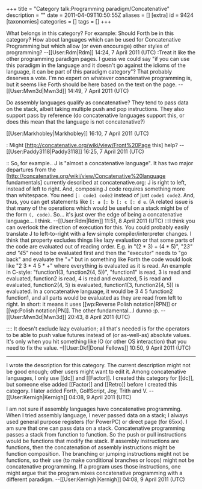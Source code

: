 +++
title = "Category talk:Programming paradigm/Concatenative"
description = ""
date = 2011-04-09T10:50:55Z
aliases = []
[extra]
id = 9424
[taxonomies]
categories = []
tags = []
+++

What belongs in this category?  For example:  Should Forth be in this category?  How about languages which can be used for Concatenative Programming but which allow (or even encourage) other styles of programming?  --[[User:Rdm|Rdm]] 14:24, 7 April 2011 (UTC)
:Treat it like the other programming paradigm pages. I guess we could say "if you can use this paradigm in the language and it doesn't go against the idioms of the language, it can be part of this paradigm category"? That probably deserves a vote. I'm no expert on whatever concatenative programming is, but it seems like Forth should be here based on the text on the page. --[[User:Mwn3d|Mwn3d]] 14:49, 7 April 2011 (UTC)

Do assembly languages qualify as concatenative? They tend to pass data on the stack, albeit taking multiple push and pop instructions. They also support pass by reference (do concatenative languages support this, or does this mean that the language is not concatenative?)

[[User:Markhobley|Markhobley]] 16:10, 7 April 2011 (UTC)

: Might [http://concatenative.org/wiki/view/Front%20Page this] help? --[[User:Paddy3118|Paddy3118]] 16:25, 7 April 2011 (UTC)

:: So, for example.. J is "almost a concatenative language".  It has two major departures from the [http://concatenative.org/wiki/view/Concatenative%20language fundamentals] currently described at concatenative.org:  J is right to left, instead of left to right.  And, composing J code requires something more than whitespace.  You need <code>[: code1 code2</code> instead of just <code>code1 code2</code>.  And, thus, you can get statements like <code>[: a [: b [: c [: d e</code>.  (A related issue is that many of the operations which would be useful on a stack might be of the form <code>(, code)</code>.  So... it's just over the edge of being a concatenative language... I think.  --[[User:Rdm|Rdm]] 11:51, 8 April 2011 (UTC)
:::I think you can overlook the direction of execution for this. You could probably easily translate J to left-to-right with a few simple compiler/interpreter changes. I think that property excludes things like lazy evaluation or that some parts of the code are evaluated out of reading order. E.g. in "(2 * 3) + (4 * 5)", "2*3" and "4*5" need to be evaluated first and then the "executor" needs to "go back" and evaluate the "+" but in something like Forth the code would look like "2 3 * 4 5 * +" where everything is evaluated as it is read. An example in C-style: "function1(3, function2(4, 5))", "function1" is read, 3 is read and evaluated, function2 is read, 4 is read and evaluated, 5 is read and evaluated, function2(4, 5) is evaluated, function1(3, function2(4, 5)) is evaluated. In a concatenative language, it would be 3 4 5 function2 function1, and all parts would be evaluated as they are read from left to right. In short: it means it uses [[wp:Reverse Polish notation|RPN]] or [[wp:Polish notation|PN]]. The other fundamental...I dunno :p. --[[User:Mwn3d|Mwn3d]] 20:43, 8 April 2011 (UTC)

:::: It doesn't exclude lazy evaluation; all that's needed is for the operators to be able to push value futures instead of (or as-well-as) absolute values. It's only when you hit something like IO (or other OS interaction) that you need to fix the value. –[[User:Dkf|Donal Fellows]] 10:50, 9 April 2011 (UTC)

----
I wrote the description for this category. The current description might not be good enough; other users might want to edit it. Among concatenative languages, I only use [[dc]] and [[Factor]]. I created this category for [[dc]], but someone else added [[Factor]] and [[Retro]] before I created this category. I later added Forth, GolfScript, Joy, Trith and V. --[[User:Kernigh|Kernigh]] 04:08, 9 April 2011 (UTC)

I am not sure if assembly languages have concatenative programming. When I tried assembly language, I never passed data on a stack; I always used general purpose registers (for PowerPC) or direct page (for 65xx). I am sure that one can pass data on a stack. Concatenative programming passes a stack from function to function. So the push or pull instructions would be functions that modify the stack. If assembly instructions are functions, then the concatenation of assembly instructions might be function composition. The branching or jumping instructions might not be functions, so their use (to make conditional branches or loops) might not be concatenative programming. If a program uses those instructions, one might argue that the program mixes concatenative programming with a different paradigm. --[[User:Kernigh|Kernigh]] 04:08, 9 April 2011 (UTC)

